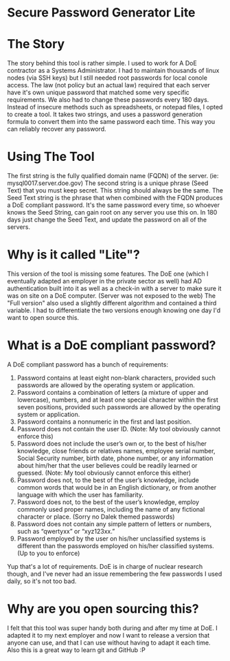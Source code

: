 Secure Password Generator Lite
=================


The Story
==================
The story behind this tool is rather simple. I used to work for A DoE contractor as a Systems Administrator.
I had to maintain thousands of linux nodes (via SSH keys) but I still needed root passwords for local conole
access. The law (not policy but an actual law) required that each server have it's own unique password that matched
some very specific requirements. We also had to change these passwords every 180 days. Instead of insecure methods
such as spreadsheets, or notepad files, I opted to create a tool. It takes two strings, and uses a password generation
formula to convert them into the same password each time. This way you can reliably recover any password.

Using The Tool
==================
The first string is the fully qualified domain name (FQDN) of the server. (ie: mysql0017.server.doe.gov)
The second string is a unique phrase (Seed Text) that you must keep secret. This string should always be the same.
The Seed Text string is the phrase that when combined with the FQDN produces a DoE compliant password.
It's the same password every time, so whoever knows the Seed String, can gain root on any server you use this on.
In 180 days just change the Seed Text, and update the password on all of the servers.

Why is it called "Lite"?
==================
This version of the tool is missing some features. The DoE one (which I eventually adapted an employer in the private
sector as well) had AD authentication built into it as well as a check-in with a server to make sure it was on site
on a DoE computer. (Server was not exposed to the web) The "Full version" also used a slightly different algorithm and contained
a third variable. I had to differentiate the two versions enough knowing one day I'd want to open source this.

What is a DoE compliant password?
==================
A DoE compliant password has a bunch of requirements:
1) Password contains at least eight non-blank characters, provided such passwords are allowed by the operating system or application.
2) Password contains a combination of letters (a mixture of upper and lowercase), numbers, and at least one special character within the
first seven positions, provided such passwords are allowed by the operating system or application.
3) Password contains a nonnumeric in the first and last position.
4) Password does not contain the user ID. (Note: My tool obviously cannot enforce this)
5) Password does not include the user’s own or, to the best of his/her knowledge, close friends or
relatives names, employee serial number, Social Security number, birth date, phone number, or any
information about him/her that the user believes could be readily learned or guessed. (Note: My tool obviously cannot enforce this either)
6) Password does not, to the best of the user’s knowledge, include common words that would be in an English dictionary, or from another
language with which the user has familiarity.
7) Password does not, to the best of the user’s knowledge, employ commonly used proper names, including the name of any
fictional character or place. (Sorry no Dalek themed passwords)
8) Password does not contain any simple pattern of letters or numbers, such as “qwertyxx” or “xyz123xx.”
9) Password employed by the user on his/her unclassified systems is different than the passwords employed
on his/her classified systems. (Up to you to enforce)

Yup that's a lot of requirements. DoE is in charge of nuclear research though, and I've never had an issue
remembering the few passwords I used daily, so it's not too bad.

Why are you open sourcing this?
==================
I felt that this tool was super handy both during and after my time at DoE. I adapted it to my next employer
and now I want to release a version that anyone can use, and that I can use without having to adapt it
each time. Also this is a great way to learn git and GitHub :P
